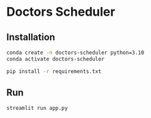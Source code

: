 # Doctors Scheduler

## Installation

```bash
conda create -n doctors-scheduler python=3.10
conda activate doctors-scheduler

pip install -r requirements.txt
```

## Run

```bash
streamlit run app.py
```

